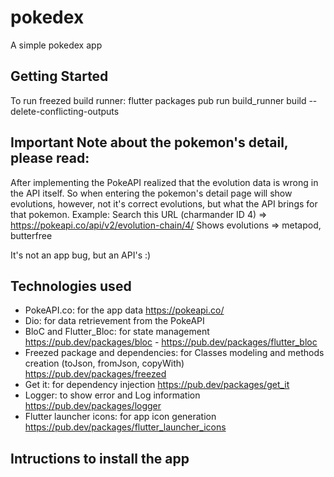 # pokedex

A simple pokedex app

## Getting Started

To run freezed build runner: flutter packages pub run build_runner build --delete-conflicting-outputs

## Important Note about the pokemon's detail, please read:

After implementing the PokeAPI realized that the evolution data is wrong in the API itself. So when entering the pokemon's detail page will show evolutions, however, not it's correct evolutions, but what the API brings for that pokemon. Example:
Search this URL (charmander ID 4) => https://pokeapi.co/api/v2/evolution-chain/4/
Shows evolutions => metapod, butterfree

It's not an app bug, but an API's :)

## Technologies used

- PokeAPI.co: for the app data https://pokeapi.co/
- Dio: for data retrievement from the PokeAPI
- BloC and Flutter_Bloc: for state management https://pub.dev/packages/bloc - https://pub.dev/packages/flutter_bloc
- Freezed package and dependencies: for Classes modeling and methods creation (toJson, fromJson, copyWith) https://pub.dev/packages/freezed
- Get it: for dependency injection https://pub.dev/packages/get_it
- Logger: to show error and Log information https://pub.dev/packages/logger
- Flutter launcher icons: for app icon generation https://pub.dev/packages/flutter_launcher_icons

## Intructions to install the app


